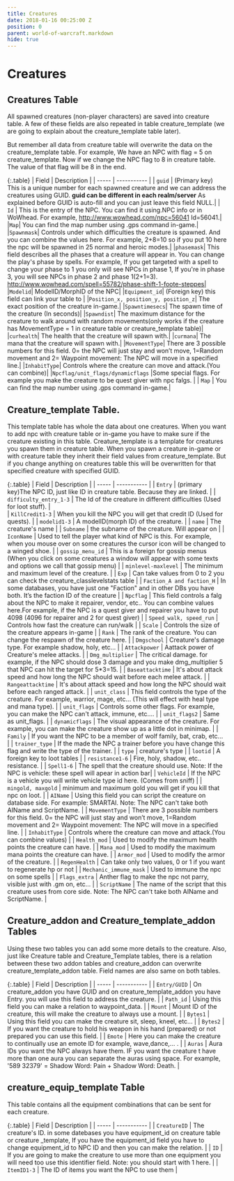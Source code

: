 ```yaml
---
title: Creatures
date: 2018-01-16 00:25:00 Z
position: 0
parent: world-of-warcraft.markdown
hide: true
---
```


# Creatures

## Creatures Table

All spawned creatures (non-player characters) are saved into creature table. A few of these fields are also repeated in table creature_template (we are going to explain about the creature_template table later).

But remember all data from creature table will overwrite the data on the creature_template table. For example, We have an NPC with flag = 5 on creature_template. Now if we change the NPC flag to 8 in creature table. The value of that flag will be 8 in the end.

{:.table}
| Field | Description |
| ----- | ----------- |
| `guid`   | (Primary key) This is a unique number for each spawned creature and we can address the creatures using GUID. **guid can be different in each realm/server** As explained before GUID is auto-fill and you can just leave this field NULL.|
|   `Id`   | This is the entry of the NPC. You can find it using.NPC info or in WoWhead. For example, http://www.wowhead.com/npc=56041 Id=56041.|
|`Map`| You can find the map number using .gps command in-game.|
|`Spawnmask`| Controls under which difficulties the creature is spawned. And you can combine the values here. For example, 2+8=10 so if you put 10 here the npc will be spawned in 25 normal and heroic modes.|
|`phasemask`| This field describes all the phases that a creature will appear in. You can change the play's phase by spells. For example, If you get targeted with a spell to change your phase to 1 you only will see NPCs in phase 1, If you're in phase 3, you will see NPCs in phase 2 and phase 1(2+1=3). http://www.wowhead.com/spell=55782/phase-shift-1-foote-steppes|
|`Modelid`| ModelID/MorphID of the NPC|
|`Equipment_id`| (Foreign key) this field can link your table to |
|`Position_x, position_y, position_z`| The exact position of the creature in-game.|
|`Spawntimesecs`| The spawn time of the creature (In seconds)|
|`Spawndist`| The maximum distance for the creature to walk around with random movements(only works if the creature has MovementType = 1 in creature table or creature_template table)|
|`curhealth`| The health that the creature will spawn with.|
|`curmana`| The mana that the creature will spawn with.|
|`MovementType`| There are 3 possible numbers for this field. 0= the NPC will just stay and won’t move, 1=Random movement and 2= Waypoint movement: The NPC will move in a specified line.|
|`InhabitType`| Controls where the creature can move and attack.(You can combine)|
|`Npcflag/unit_flags/dynamicflags` |Some special flags. For example you make the creature to be quest giver with npc falgs. |
| `Map` | You can find the map number using .gps command in-game.|


## Creature_template Table.

This template table has whole the data about one creatures. When you want to add npc with creature table or in-game you have to make sure if the creature existing in this table. Creature_template is a template for creatures you spawn them in creature table. When you spawn a creature in-game or with creature table they inherit their field values from creature_template. But if you change anything on creatures table this will be overwritten for that specified creature with specified GUID.

{:.table}
| Field | Description |
| ----- | ----------- |
| `Entry` | (primary key)The NPC ID, just like ID in creature table. Because they are linked. |
| `difficulty_entry_1-3` | The Id of the creature in different difficulties (Used for loot stuff). |  
| `KillCredit1-3` | When you kill the NPC you will get that credit ID (Used for quests). | 
| `modelid1-3` | A modelID(morph ID) of the creature. | 
| `name` | The creature's name | 
| `Subname` | the subname of the creature. Will appear on <Subname here> | 
| `IconName` | Used to tell the player what kind of NPC is this. For example, when you mouse over on some creatures the cursor icon will be changed to a winged shoe. | 
| `gossip_menu_id` | This is a foreign for gossip menus (When you click on some creatures a window will appear with some texts and options we call that gossip menu) | 
| `minlevel-maxlevel` | The minimum and maximum level of the creature. | 
| `Exp` |  Can take values from 0 to 2 you can check the creature_classlevelstats table | 
| `Faction_A and faction_H` | In some databases, you have just one "Faction" and in other DBs you have both. It’s the faction ID of the creature | 
| `Npcflag` | This field controls a falg about the NPC to make it repairer, vendor, etc.. You can combine values here.For example, if the NPC is a quest giver and repairer you have to put 4098 (4096 for repairer and 2 for quest giver) | 
| `Speed_walk, speed_run` | Controls how fast the creature can run/walk | 
| `Scale` | Controls the size of the creature appears in-game | 
| `Rank` | The rank of the creature. You can change the respawn of the creature here. | 
| `Dmgschool` | Creature's damage type. For example shadow, holy, etc... | 
| `Attackpower` | Aattack power of Creature's melee attacks. |
| `Dmg_multiplier` | The critical damage. for example, if the NPC should dose 3 damage and you make dmg_multiplier 5 that NPC can hit the target for 5*3=15. |
| `Baseattacktime` | It's about attack speed and how long the NPC should wait before each melee attack. |
| `Rangeattacktime` | It's about attack speed and how long the NPC should wait before each ranged attack. |
| `unit_class` | This field controls the type of the creature. For example, warrior, mage, etc... (This will effect with heal type and mana type). |
| `unit_flags` | Controls some other flags. For example, you can make the NPC can't attack, immune, etc.... |
| `unit_flags2` | Same as unit_flags. |
| `dynamicflags` | The visual appearance of the creature. For example, you can make the creature show up as a little dot in minimap. |
| `Family` | If you want the NPC to be a member of wolf family, bat, crab, etc... |
| `trainer_type` | If the made the NPC a trainer before you have change this flag and write the type of the trainer. |
| `type` | creature's type |
| `lootid` | A foreign key to loot tables |
| `resistance1-6` | Fire, holy, shadow, etc.. resistance. |
| `Spell1-6` | The spell that the creature should use. Note: If the NPC is vehicle: these spell will apear in action bar|
| `VehicleId` | If the NPC is a vehicle you will write vehicle type id here. (Comes from sniff) |
| `mingold, maxgold` | minimum and maximum gold you will get if you kill that npc on loot. |
| `AIName` | Using this field you can script the creature on database side. For example: SMARTAI. Note: The NPC can't take both AIName and ScriptName. |
| `MovementType` | There are 3 possible numbers for this field. 0= the NPC will just stay and won’t move, 1=Random movement and 2= Waypoint movement: The NPC will move in a specified line. |
| `InhabitType` | Controls where the creature can move and attack.(You can combine values) |
| `Health_mod` | Used to modify the maximum health points the creature can have. |
| `Mana_mod` | Used to modify the maximum mana points the creature can have.  |
| `Armor_mod` | Used to modify the  armor of the creature. |
| `RegenHealth` | Can take only two values, 0 or 1 if you want to regenerate hp or not |
| `Mechanic_immune_mask` | Used to immune the npc on some spells |
| `Flags_extra` | Anther flag to make the npc not parry, visible just with .gm on, etc... |
| `ScriptName` | The name of the script that this creature uses from core side. Note: The NPC can't take both AIName and ScriptName. |

## Creature_addon and Creature_template_addon Tables

Using these two tables you can add some more details to the creature.
Also, just like Creature table and Creature_Template tables, there is a relation between these two addon tables and creature_addon can overwrite creature_template_addon table.
Field names are also same on both tables.

{:.table}
| Field | Description |
| ----- | ----------- |
| `Entry/GUID` | On creature_addon you have GUID and on creature_template_addon you have Entry. you will use this field to address the creature. |
| `Path_id` | Using this field you can make a relation to  waypoint_data. |
| `Mount` |  Mount ID of the creature, this will make the creature to always use a mount. |
| `Bytes1` | Using this field you can make the creature sit, sleep, kneel, etc... |
| `Bytes2` | If you want the creature to hold his weapon in his hand (prepared) or not prepared you can use this field. |
| `Emote` | Here you can make the creature to continually use an emote ID for example, wave,dance,... . |
| `Auras` | Aura IDs you want the NPC always have them. IF you want the creature t have more than one aura you can separate the auras using space. For example, '589 32379' = Shadow Word: Pain + Shadow Word: Death. |

## creature_equip_template Table

This table contains all the equipment combinations that can be sent for each creature.

{:.table}
| Field | Description |
| ----- | ----------- |
| `CreatureID` | The creature's ID. in some datebases you have equipment_id on creature table or creature _template, If you have the equipment_id field you have to change equipment_id to NPC ID and then you can make the relation. |
| `ID` | If you are going to make the creature to use more than one equipment you will need too use this identifier field. Note: you should start with 1 here. |
| `ItemID1-3` | The ID of items you want the NPC to use them |


